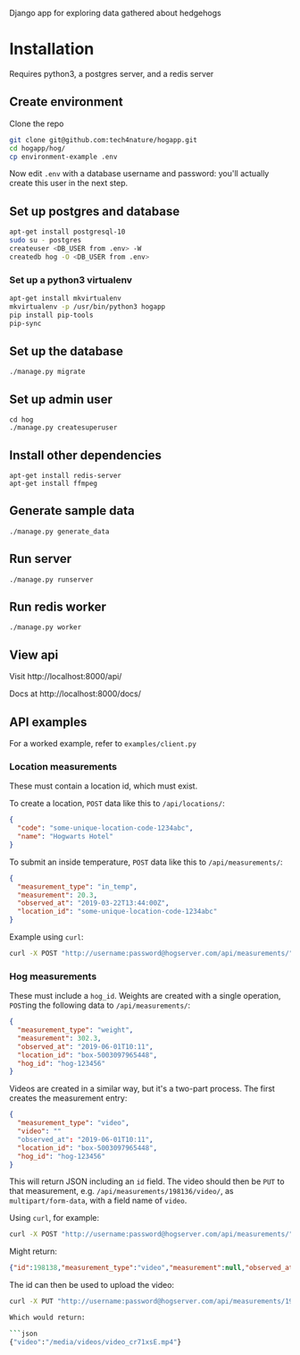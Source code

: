 Django app for exploring data gathered about hedgehogs


# Installation

Requires python3, a postgres server, and a redis server

## Create environment

Clone the repo

```sh
git clone git@github.com:tech4nature/hogapp.git
cd hogapp/hog/
cp environment-example .env
```

Now edit `.env` with a database username and password: you'll actually create this user in the next step.

## Set up postgres and database

```sh
apt-get install postgresql-10
sudo su - postgres
createuser <DB_USER from .env> -W
createdb hog -O <DB_USER from .env>
```

### Set up a python3 virtualenv

```sh
apt-get install mkvirtualenv
mkvirtualenv -p /usr/bin/python3 hogapp
pip install pip-tools
pip-sync
```

## Set up the database

```
./manage.py migrate
```

## Set up admin user

```
cd hog
./manage.py createsuperuser
```

## Install other dependencies

```
apt-get install redis-server
apt-get install ffmpeg
```

## Generate sample data

    ./manage.py generate_data

## Run server

    ./manage.py runserver

## Run redis worker

    ./manage.py worker

## View api

Visit http://localhost:8000/api/

Docs at http://localhost:8000/docs/

## API examples

For a worked example, refer to `examples/client.py`

### Location measurements

These must contain a location id, which must exist.

To create a location, `POST` data like this to `/api/locations/`:

```json
{
  "code": "some-unique-location-code-1234abc",
  "name": "Hogwarts Hotel"
}
```

To submit an inside temperature, `POST` data like this to `/api/measurements/`:

```json
{
  "measurement_type": "in_temp",
  "measurement": 20.3,
  "observed_at": "2019-03-22T13:44:00Z",
  "location_id": "some-unique-location-code-1234abc"
}
```

Example using `curl`:

```sh
curl -X POST "http://username:password@hogserver.com/api/measurements/" -H "accept: application/json" -H "Content-Type: application/json" -d '{"location_id": "some-unique-location-code-1234abc", "measurement_type": "in_temp", "measurement": 20.3, "observed_at": "2019-03-22T13:44"}'
```


### Hog measurements

These must include a `hog_id`.  Weights are created with a single operation, `POST`ing the following data to `/api/measurements/`:

```json
{
  "measurement_type": "weight",
  "measurement": 302.3,
  "observed_at": "2019-06-01T10:11",
  "location_id": "box-5003097965448",
  "hog_id": "hog-123456"
}
```

Videos are created in a similar way, but it's a two-part process. The first creates the measurement entry:

```json
{
  "measurement_type": "video",
  "video": ""
  "observed_at": "2019-06-01T10:11",
  "location_id": "box-5003097965448",
  "hog_id": "hog-123456"
}
```

This will return JSON including an `id` field. The video should then be `PUT` to that measurement, e.g. `/api/measurements/198136/video/`, as `multipart/form-data`, with a field name of `video`.

Using `curl`, for example:

```sh
curl -X POST "http://username:password@hogserver.com/api/measurements/" -H "accept: application/json" -H "Content-Type: application/json" -d '{ "measurement_type": "video", "video": "",  "observed_at": "2019-06-01T10:11", "location_id": "box-5003097965448", "hog_id": "hog-gs"}'
```

Might return:

```json
{"id":198138,"measurement_type":"video","measurement":null,"observed_at":"2019-06-01T10:11:00Z","video":null,"hog_id":"hog-gs","location_id":"box-5003097965448"}
```

The id can then be used to upload the video:

```sh
curl -X PUT "http://username:password@hogserver.com/api/measurements/198136/video/" -F"video=@video.mp4"```

Which would return:

```json
{"video":"/media/videos/video_cr71xsE.mp4"}
```
